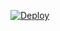 [![Deploy](https://www.herokucdn.com/deploy/button.png)](https://dashboard.heroku.com/new?template=https://github.com/RSJYPJY/hhh)

